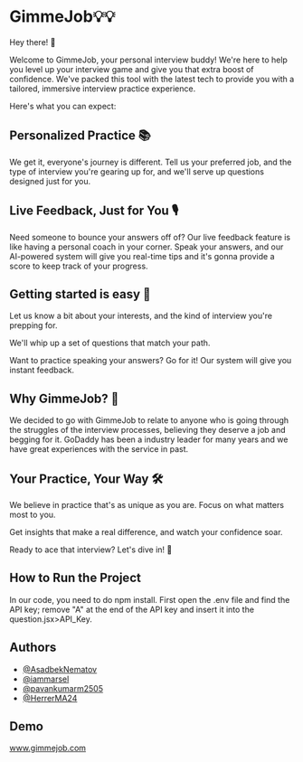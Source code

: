 # GimmeJob💡💡

Hey there! 👋

Welcome to GimmeJob, your personal interview buddy! We're here to help you level up your interview game and give you that extra boost of confidence. We've packed this tool with the latest tech to provide you with a tailored, immersive interview practice experience.

Here's what you can expect:

## Personalized Practice 📚
We get it, everyone's journey is different. Tell us your preferred job, and the type of interview you're gearing up for, and we'll serve up questions designed just for you.

## Live Feedback, Just for You 🎙️
Need someone to bounce your answers off of? Our live feedback feature is like having a personal coach in your corner. Speak your answers, and our AI-powered system will give you real-time tips and it's gonna provide a score to keep track of your progress.

## Getting started is easy 🚀

Let us know a bit about your interests, and the kind of interview you're prepping for.

We'll whip up a set of questions that match your path.

Want to practice speaking your answers? Go for it! Our system will give you instant feedback.

## Why GimmeJob? 🌟
We decided to go with GimmeJob to relate to anyone who is going through the struggles of the interview processes, believing they deserve a job and begging for it. GoDaddy has been a industry leader for many years and we have great experiences with the service in past. 
## Your Practice, Your Way 🛠️
We believe in practice that's as unique as you are. Focus on what matters most to you.

Get insights that make a real difference, and watch your confidence soar.

Ready to ace that interview? Let's dive in! 💪

## How to Run the Project
In our code, you need to do npm install. First open the .env file and find the API key; remove "A" at the end of the API key and insert it into the question.jsx>API_Key. 

## Authors

- [@AsadbekNematov](https://github.com/AsadbekNematov)
- [@iammarsel](https://github.com/iammarsel)
- [@pavankumarm2505](https://github.com/pavankumarm2505)
- [@HerrerMA24](https://github.com/HerrerMA24)


## Demo

www.gimmejob.com

